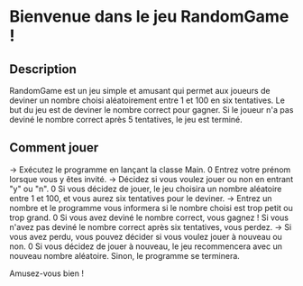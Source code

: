 # Bienvenue dans le jeu RandomGame !

## Description

RandomGame est un jeu simple et amusant qui permet aux joueurs de deviner un nombre choisi aléatoirement entre 1 et 100 en six tentatives. Le but du jeu est de deviner le nombre correct pour gagner. Si le joueur n'a pas deviné le nombre correct après 5 tentatives, le jeu est terminé.

## Comment jouer

-> Exécutez le programme en lançant la classe Main.
0 Entrez votre prénom lorsque vous y êtes invité.
-> Décidez si vous voulez jouer ou non en entrant "y" ou "n".
0 Si vous décidez de jouer, le jeu choisira un nombre aléatoire entre 1 et 100, et vous aurez six tentatives pour le deviner.
-> Entrez un nombre et le programme vous informera si le nombre choisi est trop petit ou trop grand.
0 Si vous avez deviné le nombre correct, vous gagnez ! Si vous n'avez pas deviné le nombre correct après six tentatives, vous perdez.
-> Si vous avez perdu, vous pouvez décider si vous voulez jouer à nouveau ou non.
0 Si vous décidez de jouer à nouveau, le jeu recommencera avec un nouveau nombre aléatoire. Sinon, le programme se terminera.

Amusez-vous bien !
